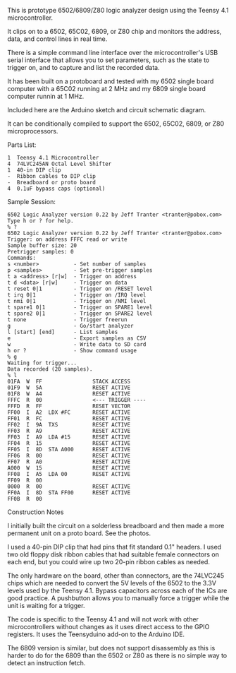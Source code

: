 This is prototype 6502/6809/Z80 logic analyzer design using the Teensy
4.1 microcontroller.

It clips on to a 6502, 65C02, 6809, or Z80 chip and monitors the
address, data, and control lines in real time.

There is a simple command line interface over the microcontroller's
USB serial interface that allows you to set parameters, such as the
state to trigger on, and to capture and list the recorded data.

It has been built on a protoboard and tested with my 6502 single board
computer with a 65C02 running at 2 MHz and my 6809 single board
computer runnin at 1 MHz.

Included here are the Arduino sketch and circuit schematic diagram.

It can be conditionally compiled to support the 6502, 65C02, 6809, or
Z80 microprocessors.

Parts List:

```
1  Teensy 4.1 Microcontroller
4  74LVC245AN Octal Level Shifter
1  40-in DIP clip
-  Ribbon cables to DIP clip
-  Breadboard or proto board
4  0.1uF bypass caps (optional)
```

Sample Session:

```
6502 Logic Analyzer version 0.22 by Jeff Tranter <tranter@pobox.com>
Type h or ? for help.
% ?
6502 Logic Analyzer version 0.22 by Jeff Tranter <tranter@pobox.com>
Trigger: on address FFFC read or write
Sample buffer size: 20
Pretrigger samples: 0
Commands:
s <number>           - Set number of samples
p <samples>          - Set pre-trigger samples
t a <address> [r|w]  - Trigger on address
t d <data> [r|w]     - Trigger on data
t reset 0|1          - Trigger on /RESET level
t irq 0|1            - Trigger on /IRQ level
t nmi 0|1            - Trigger on /NMI level
t spare1 0|1         - Trigger on SPARE1 level
t spare2 0|1         - Trigger on SPARE2 level
t none               - Trigger freerun
g                    - Go/start analyzer
l [start] [end]      - List samples
e                    - Export samples as CSV
w                    - Write data to SD card
h or ?               - Show command usage
% g
Waiting for trigger...
Data recorded (20 samples).
% l
01FA  W  FF                STACK ACCESS
01F9  W  5A                RESET ACTIVE
01F8  W  A4                RESET ACTIVE
FFFC  R  00                <--- TRIGGER ----
FFFD  R  FF                RESET VECTOR
FF00  I  A2  LDX #FC       RESET ACTIVE
FF01  R  FC                RESET ACTIVE
FF02  I  9A  TXS           RESET ACTIVE
FF03  R  A9                RESET ACTIVE
FF03  I  A9  LDA #15       RESET ACTIVE
FF04  R  15                RESET ACTIVE
FF05  I  8D  STA A000      RESET ACTIVE
FF06  R  00                RESET ACTIVE
FF07  R  A0                RESET ACTIVE
A000  W  15                RESET ACTIVE
FF08  I  A5  LDA 00        RESET ACTIVE
FF09  R  00                
0000  R  00                RESET ACTIVE
FF0A  I  8D  STA FF00      RESET ACTIVE
FF0B  R  00
```

Construction Notes

I initially built the circuit on a solderless breadboard and then made
a more permanent unit on a proto board. See the photos.

I used a 40-pin DIP clip that had pins that fit standard 0.1" headers.
I used two old floppy disk ribbon cables that had suitable female
connectors on each end, but you could wire up two 20-pin ribbon cables
as needed.

The only hardware on the board, other than connectors, are the
74LVC245 chips which are needed to convert the 5V levels of the 6502
to the 3.3V levels used by the Teensy 4.1. Bypass capacitors across
each of the ICs are good practice. A pushbutton allows you to manually
force a trigger while the unit is waiting for a trigger.

The code is specific to the Teensy 4.1 and will not work with other
microcontrollers without changes as it uses direct access to the GPIO
registers. It uses the Teensyduino add-on to the Arduino IDE.

The 6809 version is similar, but does not support disassembly as this
is harder to do for the 6809 than the 6502 or Z80 as there is no
simple way to detect an instruction fetch.

